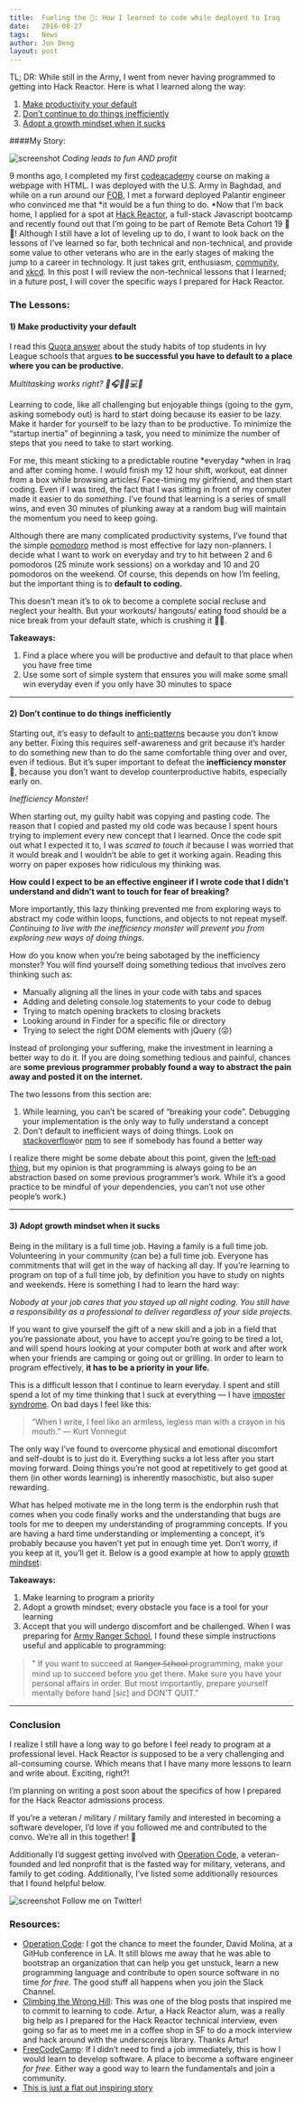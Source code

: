 ```yaml
---
title:  Fueling the 🚀: How I learned to code while deployed to Iraq
date:   2016-08-27
tags:   News
author: Jon Deng
layout: post
---
```

TL; DR: While still in the Army, I went from never having programmed to getting into Hack Reactor. Here is what I learned along the way:

1.  [Make productivity your default](https://medium.com/operation-code/fueling-the-how-i-learned-to-code-while-deployed-to-iraq-ef71d597fcaf#e605)
1.  [Don’t continue to do things inefficiently](https://medium.com/operation-code/fueling-the-how-i-learned-to-code-while-deployed-to-iraq-ef71d597fcaf#e0ca)
1.  [Adopt a growth mindset when it sucks](https://medium.com/operation-code/fueling-the-how-i-learned-to-code-while-deployed-to-iraq-ef71d597fcaf#5ae0)

####My Story:

![screenshot](https://cdn-images-1.medium.com/max/600/1*gaJhHIPPuZeqd6zqiui14A.jpeg)
*Coding leads to fun AND profit*

9 months ago, I completed my first [codeacademy](https://www.codecademy.com/) course on making a webpage with HTML. I was deployed with the U.S. Army in Baghdad, and while on a run around our [FOB](https://www.dropbox.com/s/yavhl4j7ekhw8kl/IMG_0627.jpg?dl=0), I met a forward deployed Palantir engineer who convinced me that *it would be a fun thing to do. *Now that I’m back home, I applied for a spot at [Hack Reactor](http://www.hackreactor.com/remote/), a full-stack Javascript bootcamp and recently found out that I’m going to be part of Remote Beta Cohort 19 🎉🎉! Although I still have a lot of leveling up to do, I want to look back on the lessons of I’ve learned so far, both technical and non-technical, and provide some value to other veterans who are in the early stages of making the jump to a career in technology. It just takes grit, enthusiasm, [community](https://operationcode.org/), and [xkcd](https://xkcd.com/1110/). In this post I will review the non-technical lessons that I learned; in a future post, I will cover the specific ways I prepared for Hack Reactor.

### The Lessons:

#### 1) Make productivity your default

I read this [Quora answer](https://www.quora.com/As-an-A-student-at-Stanford-Caltech-or-any-Ivy-League-Can-you-describe-your-average-day-from-morning-to-night-Include-the-mundane-parts-And-can-you-include-an-average-day-in-high-school-as-well/answer/Kyle-Johnson-147?srid=9sxe) about the study habits of top students in Ivy League schools that argues **to be successful you have to default to a place where you can be productive.**

*Multitasking works right? 📲🎧🙋🏻💻🍹*

Learning to code, like all challenging but enjoyable things (going to the gym, asking somebody out) is hard to start doing because its easier to be lazy. Make it harder for yourself to be lazy than to be productive. To minimize the “startup inertia” of beginning a task, you need to minimize the number of steps that you need to take to start working.

For me, this meant sticking to a predictable routine *everyday *when in Iraq and after coming home. I would finish my 12 hour shift, workout, eat dinner from a box while browsing articles/ Face-timing my girlfriend, and then start coding. Even if I was tired, the fact that I was sitting in front of my computer made it easier to do *something*. I’ve found that learning is a series of small wins, and even 30 minutes of plunking away at a random bug will maintain the momentum you need to keep going.

Although there are many complicated productivity systems, I’ve found that the simple [pomodoro](http://pomodorotechnique.com/) method is most effective for lazy non-planners. I decide what I want to work on everyday and try to hit between 2 and 6 pomodoros (25 minute work sessions) on a workday and 10 and 20 pomodoros on the weekend. Of course, this depends on how I’m feeling, but the important thing is to **default to coding.**

This doesn’t mean it’s to ok to become a complete social recluse and neglect your health. But your workouts/ hangouts/ eating food should be a nice break from your default state, which is crushing it 🏋🏿. 

**Takeaways:**

1.  Find a place where you will be productive and default to that place when you have free time
1.  Use some sort of simple system that ensures you will make some small win everyday even if you only have 30 minutes to space

*****

#### 2) Don’t continue to do things inefficiently

Starting out, it’s easy to default to [anti-patterns](https://en.wikipedia.org/wiki/Anti-pattern) because you don’t know any better. Fixing this requires self-awareness and grit because it’s harder to do something new than to do the same comfortable thing over and over, even if tedious. But it’s super important to defeat the **inefficiency monster** 👹, because you don’t want to develop counterproductive habits, especially early on.

*Inefficiency Monster!*

When starting out, my guilty habit was copying and pasting code. The reason that I copied and pasted my old code was because I spent hours trying to implement every new concept that I learned. Once the code spit out what I expected it to, I was *scared to touch it* because I was worried that it would break and I wouldn’t be able to get it working again. Reading this worry on paper exposes how ridiculous my thinking was.

**How could I expect to be an effective engineer if I wrote code that I didn’t understand and didn’t want to touch for fear of breaking?**

More importantly, this lazy thinking prevented me from exploring ways to abstract my code within loops, functions, and objects to not repeat myself. *Continuing to live with the inefficiency monster will prevent you from exploring new ways of doing things.*

How do you know when you’re being sabotaged by the inefficiency monster? You will find yourself doing something tedious that involves zero thinking such as:

* Manually aligning all the lines in your code with tabs and spaces
* Adding and deleting console.log statements to your code to debug
* Trying to match opening brackets to closing brackets
* Looking around in Finder for a specific file or directory
* Trying to select the right DOM elements with jQuery (😜)

Instead of prolonging your suffering, make the investment in learning a better way to do it. If you are doing something tedious and painful, chances are **some previous programmer probably found a way to abstract the pain away and posted it on the internet.**

The two lessons from this section are:

1.  While learning, you can’t be scared of “breaking your code”. Debugging your implementation is the only way to fully understand a concept
1.  Don’t default to inefficient ways of doing things. Look on [stackoverflow](https://stackoverflow.com/)or [npm](https://www.npmjs.com/) to see if somebody has found a better way

I realize there might be some debate about this point, given the [left-pad thing](http://qz.com/646467/how-one-programmer-broke-the-internet-by-deleting-a-tiny-piece-of-code/), but my opinion is that programming is always going to be an abstraction based on some previous programmer’s work. While it’s a good practice to be mindful of your dependencies, you can’t not use other people’s work.)

*****

#### 3) Adopt growth mindset when it sucks

Being in the military is a full time job. Having a family is a full time job. Volunteering in your community (can be) a full time job. Everyone has commitments that will get in the way of hacking all day. If you’re learning to program on top of a full time job, by definition you have to study on nights and weekends. Here is something I had to learn the hard way:

*Nobody at your job cares that you stayed up all night coding. You still have a responsibility as a professional to deliver regardless of your side projects.*

If you want to give yourself the gift of a new skill and a job in a field that you’re passionate about, you have to accept you’re going to be tired a lot, and will spend hours looking at your computer both at work and after work when your friends are camping or going out or grilling. In order to learn to program effectively, **it has to be a priority in your life.**

This is a difficult lesson that I continue to learn everyday. I spent and still spend a lot of my time thinking that I suck at everything — I have [imposter syndrome](https://en.wikipedia.org/wiki/Impostor_syndrome). On bad days I feel like this:

> “When I write, I feel like an armless, legless man with a crayon in his mouth.”
> — Kurt Vonnegut

The only way I’ve found to overcome physical and emotional discomfort and self-doubt is to just do it. Everything sucks a lot less after you start moving forward. Doing things you’re not good at repetitively to get good at them (in other words learning) is inherently masochistic, but also super rewarding.

What has helped motivate me in the long term is the endorphin rush that comes when you code finally works and the understanding that bugs are tools for me to deepen my understanding of programming concepts. If you are having a hard time understanding or implementing a concept, it’s probably because you haven’t yet put in enough time yet. Don’t worry, if you keep at it, you’ll get it. Below is a good example at how to apply [growth mindset](http://www.edweek.org/ew/articles/2015/09/23/carol-dweck-revisits-the-growth-mindset.html):

**Takeaways:**

1.  Make learning to program a priority
1.  Adopt a growth mindset; every obstacle you face is a tool for your learning
1.  Accept that you will undergo discomfort and be challenged. When I was preparing for [Army Ranger School](https://en.wikipedia.org/wiki/Ranger_School), I found these simple instructions useful and applicable to programming:

>" If you want to succeed at R̶a̶n̶g̶e̶r̶ ̶S̶c̶h̶o̶o̶l̶ programming, make your mind up to succeed before you get there. Make sure you have your personal affairs in order. But most importantly, prepare yourself mentally before hand [sic] and DON’T QUIT."



*****

### Conclusion

I realize I still have a long way to go before I feel ready to program at a professional level. Hack Reactor is supposed to be a very challenging and all-consuming course. Which means that I have many more lessons to learn and write about. Exciting, right?!

I’m planning on writing a post soon about the specifics of how I prepared for the Hack Reactor admissions process.

If you’re a veteran / military / military family and interested in becoming a software developer, I’d love if you followed me and contributed to the convo. We’re all in this together! 🤗

Additionally I’d suggest getting involved with [Operation Code](https://operationcode.org/), a veteran-founded and led nonprofit that is the fasted way for military, veterans, and family to get coding. Additionally, I’ve listed some additionally resources that I found helpful below.

![screenshot](https://cdn-images-1.medium.com/max/800/1*yh8_wbu47ZhuR8HpuR3t2Q.png)
Follow me on Twitter!

### Resources:

* [Operation Code](https://operationcode.org/): I got the chance to meet the founder, David Molina, at a GitHub conference in LA. It still blows me away that he was able to bootstrap an organization that can help you get unstuck, learn a new programming language and contribute to open source software in no time *for free*. The good stuff all happens when you join the Slack Channel.
* [Climbing the Wrong Hill](http://arturmeyster.com/climbing-the-wrong-hill/): This was one of the blog posts that inspired me to commit to learning to code. Artur, a Hack Reactor alum, was a really big help as I prepared for the Hack Reactor technical interview, even going so far as to meet me in a coffee shop in SF to do a mock interview and hack around with the underscorejs library. Thanks Artur!
* [FreeCodeCamp](https://www.freecodecamp.com/): If I didn’t need to find a job immediately, this is how I would learn to develop software. A place to become a software engineer *for free.* Either way a good way to learn the fundamentals and join a community.
* [This is just a flat out inspiring story](http://www.hackreactor.com/blog/from-homeless-to-hack-reactor-to-linkedin-students-inspiring-journey-shows-that-impossible-is-just-a-word)